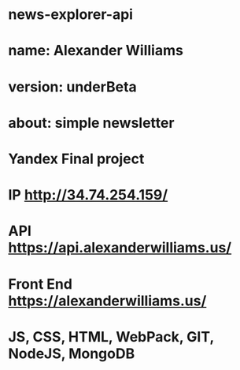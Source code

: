 # news-explorer-api
# name: Alexander Williams
# version: underBeta
# about: simple newsletter
# Yandex Final project
# IP http://34.74.254.159/
# API https://api.alexanderwilliams.us/
# Front End https://alexanderwilliams.us/
# JS, CSS, HTML, WebPack, GIT, NodeJS, MongoDB
